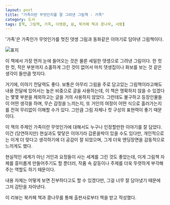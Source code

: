 ```yaml
---
layout: post
title: "가족이란 무엇인지를 잘 그려낸 그림책 - 가족"
category: 도서
tags: [책, 그림책, 가족, 이명환, 쉼, 북카페 책과 콩나무, 서평]
---
```


'가족'은
가족인가 무엇인가를 멋진 뎃셍 그림과 동화같은 이야기로 담아낸 그림책이다.

![표지](https://images2.imgbox.com/13/c4/rfmQrtxn_o.jpg)

이 책에서 가장 먼저 눈에 들어오는 것은 물론 세밀한 뎃셍으로 그려낸 그림이다.
한 컷 한 컷, 작은 부분까지 소홀하게 그린 것이 없어서
마치 뎃생집이나 화보를 보는 것 같은 생각이 들만큼 멋지다.

거기에, 이야기 전달력도 좋다.
보통은 아무리 그림을 주로 담고있는 그림책이라고해도
내용 전달에 있어서는 높은 비중으로 글을 사용하는데,
이 책은 명확하지 않을 수 있겠다는 몇몇 부분을 제외하고는 글을 거의 사용하지 않았다.
그런데도 불구하고 등장인물들이 어떤 생각을 하며, 무슨 감정을 느끼는지,
또 거인의 여정이 어떤 식으로 흘러가는지를 전혀 무리없이 이해할 수가 있다.
그만큼 그림 자체나 컷 구성의 표현력이 좋기 때문이다.

이 책의 주제인 가족이란 무엇인가에 대해서도 누구나 인정할만한 이야기를 잘 담았다.
이건 (당연하지만) 현실과도 맞닿은 이야기라 갑론을박이 있을 수도 있다만,
개인적으로는 이게 더 맞다고 생각하기에 더 공감이 잘 되었으며,
그게 더욱 엔딩장면을 감동적으로 느끼게도 했다.

현실적인 세계가 아닌 거인과 요정들이 사는 세계를 그린 것도 좋았는데,
이게 그림책 자체를 흥미롭게 만들어주기도 할 뿐더러,
작품 속 갈등이나 주제를 더욱 뚜렷하게 부각해주는 역할도 하기 때문이다.

내용 자체는 어떻게 보면 진부하다고도 할 수 있겠다만,
그걸 너무 잘 담아냈기 때문에 그저 감탄을 자아낸다.



<div class="im im-info">
이 리뷰는 북카페 책과 콩나무를 통해 출판사로부터 책을 받고 작성했다.
</div>
